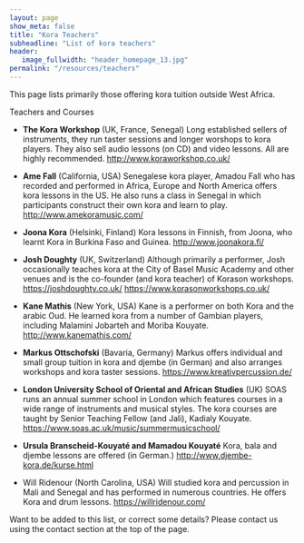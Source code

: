 ```yaml
---
layout: page
show_meta: false
title: "Kora Teachers"
subheadline: "List of kora teachers"
header:
   image_fullwidth: "header_homepage_13.jpg"
permalink: "/resources/teachers"
---
```

This page lists primarily those offering kora tuition outside West Africa. 

Teachers and Courses
* **The Kora Workshop** (UK, France, Senegal)
Long established sellers of instruments, they run taster sessions and longer worshops to kora players. They also sell audio lessons (on CD) and video lessons. All are highly recommended.
http://www.koraworkshop.co.uk/

* **Ame Fall** (California, USA)
Senegalese kora player, Amadou Fall who has recorded and performed in Africa, Europe and North America offers kora lessons in the US. He also runs a class in Senegal in which participants construct their own kora and learn to play.
http://www.amekoramusic.com/

* **Joona Kora** (Helsinki, Finland)
Kora lessons in Finnish, from Joona, who learnt Kora in Burkina Faso and Guinea.
http://www.joonakora.fi/

* **Josh Doughty** (UK, Switzerland)
Although primarily a performer, Josh occasionally teaches kora at the City of Basel Music Academy and other venues and is the co-founder (and kora teacher) of Korason workshops.
https://joshdoughty.co.uk/
https://www.korasonworkshops.co.uk/

* **Kane Mathis** (New York, USA)
Kane is a performer on both Kora and the arabic Oud. He learned kora from a number of Gambian players, including Malamini Jobarteh and Moriba Kouyate.  
http://www.kanemathis.com/

* **Markus Ottschofski** (Bavaria, Germany)
Markus offers individual and small group tuition in kora and djembe (in German) and also arranges workshops and kora taster sessions.
https://www.kreativpercussion.de/

* **London University School of Oriental and African Studies** (UK)
SOAS runs an annual summer school in London which features courses in a wide range of instruments and musical styles. The kora courses are taught by Senior Teaching Fellow (and Jali), Kadialy Kouyate.
https://www.soas.ac.uk/music/summermusicschool/

* **Ursula Branscheid-Kouyaté and Mamadou Kouyaté**
Kora, bala and djembe lessons are offered (in German.)
http://www.djembe-kora.de/kurse.html

* Will Ridenour (North Carolina, USA)
Will studied kora and percussion in Mali and Senegal and has performed in numerous countries. He offers Kora and drum lessons.
https://willridenour.com/

Want to be added to this list, or correct some details? Please contact us using the contact section at the top of the page.
